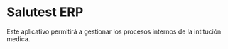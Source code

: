# Salutest ERP
Este aplicativo permitirá a gestionar los procesos internos de la intitución medica.
        

